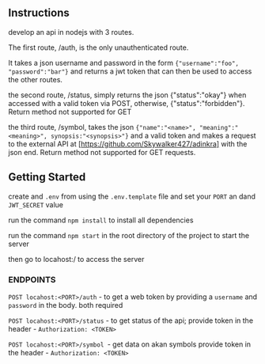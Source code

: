 
## Instructions

develop an api in nodejs with 3 routes.

The first route, /auth, is the only unauthenticated route.

It takes a json username and password in the form `{"username":"foo", "password":"bar"}` and returns a jwt token that can then be used to access the other routes.

the second route, /status, simply returns the json {"status":"okay"} when accessed with a valid token via POST, otherwise, {"status":"forbidden"}. Return method not supported for GET

the third route, /symbol, takes the json `{"name":"<name>", "meaning":"<meaning>", synopsis:"<synopsis>"}` and a valid token and makes a request to the external API at [https://github.com/Skywalker427/adinkra] with the json end. Return method not supported for GET requests.


## Getting Started
create and `.env` from using the `.env.template` file 
and set your `PORT` an dand `JWT_SECRET` value

run the command `npm install` to install all dependencies

run the command `npm start` in the root directory of the project to start the server

then go to locahost:<PORT>/ to access the server

### ENDPOINTS

`POST locahost:<PORT>/auth` - to get a web token by providing a `username` and `password` in the body. both required

`POST locahost:<PORT>/status` - to get status of the api; provide token in the header - `Authorization: <TOKEN>`

`POST locahost:<PORT>/symbol `- get data on akan symbols
provide token in the header - `Authorization: <TOKEN>`
